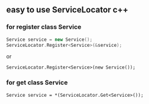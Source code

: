 ## easy to use ServiceLocator c++
### for register class Service
```c++
Service service = new Service();
ServiceLocator.Register<Service>(&service);
```
or
```
ServiceLocator.Register<Service>(new Service());
```
### for get class Service
```
Service service = *(ServiceLocator.Get<Service>());
```


